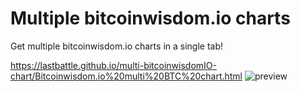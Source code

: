 # Multiple bitcoinwisdom.io charts

Get multiple bitcoinwisdom.io charts in a single tab!

https://lastbattle.github.io/multi-bitcoinwisdomIO-chart/Bitcoinwisdom.io%20multi%20BTC%20chart.html 
![preview](https://i.imgur.com/r2ZAG3J.png)
